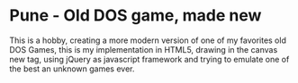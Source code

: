 Pune - Old DOS game, made new
=========

This is a hobby, creating a more modern version of one of my favorites old DOS Games, this is my implementation in HTML5, drawing in the canvas new tag, using jQuery as javascript framework and trying to emulate one of the best an unknown games ever.